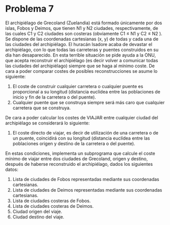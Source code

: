 # Problema 7
El archipiélago de Grecoland (Zuelandia) está formado únicamente por dos islas, Fobos y Deimos, que tienen N1 y N2 ciudades, respectivamente, de las cuales C1 y C2 ciudades son costeras (obviamente C1 ≤ N1 y C2 ≤ N2 ). Se dispone de las coordenadas cartesianas (x, y) de todas y cada una de las ciudades del archipiélago. El huracán Isadore acaba de devastar el archipiélago, con lo que todas las carreteras y puentes construidos en su día han desaparecido. En esta terrible situación se pide ayuda a la ONU, que acepta reconstruir el archipiélago (es decir volver a comunicar todas las ciudades del archipiélago) siempre que se haga al mínimo coste.
De cara a poder comparar costes de posibles reconstrucciones se asume lo siguiente:

1. El coste de construir cualquier carretera o cualquier puente es proporcional a su longitud (distancia euclídea entre las poblaciones de inicio y fin de la carretera o del puente).
2. Cualquier puente que se construya siempre será más caro que cualquier carretera que se construya.

De cara a poder calcular los costes de VIAJAR entre cualquier ciudad del
archipiélago se considerará lo siguiente:
1. El coste directo de viajar, es decir de utilización de una carretera o de un puente, coincidirá con su longitud (distancia euclídea entre las poblaciones origen y destino de la carretera o del puente).

En estas condiciones, implementa un subprograma que calcule el coste mínimo de viajar entre dos ciudades de Grecoland, origen y destino, después de haberse reconstruido el archipiélago, dados los siguientes datos:

1. Lista de ciudades de Fobos representadas mediante sus coordenadas cartesianas.
2. Lista de ciudades de Deimos representadas mediante sus coordenadas cartesianas.
3. Lista de ciudades costeras de Fobos.
4. Lista de ciudades costeras de Deimos.
5. Ciudad origen del viaje.
6. Ciudad destino del viaje.
